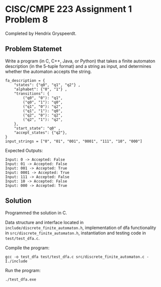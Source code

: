 # CISC/CMPE 223 Assignment 1 Problem 8
Completed by Hendrix Gryspeerdt.

## Problem Statemet
Write a program (in C, C++, Java, or Python) that takes a finite automaton description (in the 5-tuple format) and a string as input, and determines whether the automaton accepts the string.

```
fa_description = {
    "states": {"q0", "q1", "q2"} , 
    "alphabet": {"0", "1"} , 
    "transitions": {
        ("q0", "0"): "q1", 
        ("q0", "1"): "q0", 
        ("q1", "0"): "q2", 
        ("q1", "1"): "q0", 
        ("q2", "0"): "q2", 
        ("q2", "1"): "q2", 
    }, 
    "start_state": "q0" , 
    "accept_states": {"q2"}, 
}
input_strings = ["0", "01", "001", "0001", "111", "10", "000"]
```

Expected Outputs: 
```
Input: 0 -> Accepted: False
Input: 01 -> Accepted: False
Input: 001 -> Accepted: True
Input: 0001 -> Accepted: True
Input: 111 -> Accepted: False
Input: 10 -> Accepted: False
Input: 000 -> Accepted: True
```

## Solution
Programmed the solution in C.

Data structure and interface located in `include/discrete_finite_automaton.h`, implementation of dfa functionality in `src/discrete_finite_automaton.h`, instantiation and testing code in `test/test_dfa.c`.

Compile the program:
```
gcc -o test_dfa test/test_dfa.c src/discrete_finite_automaton.c -I./include
```

Run the program:
```
./test_dfa.exe
```
